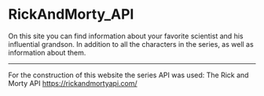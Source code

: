 # RickAndMorty_API


On this site you can find information about your favorite scientist and his influential grandson. In addition to all the characters in the series, as well as information about them. 

------------------------------------------------------------------------------------------------
For the construction of this website the series API was used: The Rick and Morty API https://rickandmortyapi.com/
